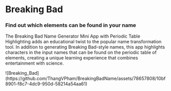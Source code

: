 <h1>Breaking Bad</h1>
<h3>Find out which elements can be found in your name</h3>
<p>The Breaking Bad Name Generator Mini App with Periodic Table Highlighting adds an educational twist to the popular name transformation tool. In addition to generating Breaking Bad-style names, this app highlights characters in the input names that can be found on the periodic table of elements, creating a unique learning experience that combines entertainment with science.</p>
![Breaking_Bad](https://github.com/ThangVPham/BreakingBadName/assets/78657808/10bf8901-f8c7-4dc9-950d-58214a54aa61)
